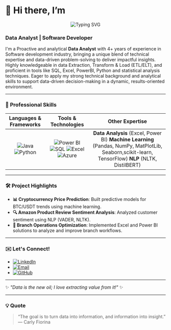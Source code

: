 # 👋 **Hi there, I’m**

<p align="center">
  <img src="https://readme-typing-svg.demolab.com?font=Fira+Code&weight=600&size=30&duration=4000&pause=500&color=36BCF7&center=true&vCenter=true&width=500&lines=Love" alt="Typing SVG" />
</p>

### **Data Analyst | Software Developer**

I'm a Proactive and analytical **Data Analyst** with 4+ years of experience in Software development industry, bringing a unique blend of technical expertise and data-driven problem-solving to deliver impactful insights. Highly knowledgeable in data Extraction, Transform & Load (ETL/ELT), and proficient in tools like SQL, Excel, PowerBI, Python and statistical analysis techniques. Eager to apply my strong technical background and analytical skills to support data-driven decision-making in a dynamic, results-oriented environment.

---

### 💼 **Professional Skills**

| **Languages & Frameworks** | **Tools & Technologies** | **Other Expertise** |
| :------------------------: | :----------------------: | :-----------------: |
| ![Java](https://img.shields.io/badge/Java-ED8B00?style=for-the-badge&logo=java&logoColor=white) ![Python](https://img.shields.io/badge/Python-3776AB?style=for-the-badge&logo=python&logoColor=white) | ![Power BI](https://img.shields.io/badge/Power%20BI-F2C811?style=for-the-badge&logo=powerbi&logoColor=black) ![SQL](https://img.shields.io/badge/SQL-4479A1?style=for-the-badge&logo=postgresql&logoColor=white) ![Excel](https://img.shields.io/badge/Excel-217346?style=for-the-badge&logo=microsoftexcel&logoColor=white) ![Azure](https://img.shields.io/badge/Microsoft%20Azure-0078D4?style=for-the-badge&logo=microsoftazure&logoColor=white) | **Data Analysis** (Excel, Power BI) **Machine Learning** (Pandas, NumPy, MatPlotLib, Seaborn,scikit-learn, TensorFlow) **NLP** (NLTK, DistilBERT) |

---
### 🛠 **Project Highlights**
- **📊 Cryptocurrency Price Prediction**: Built predictive models for BTC/USDT trends using machine learning.
- **🔍 Amazon Product Review Sentiment Analysis**: Analyzed customer sentiment using NLP (VADER, NLTK).
- **🚀 Branch Operations Optimization**: Implemented Excel and Power BI solutions to analyze and improve branch workflows.

---

### ✉️ **Let's Connect!**

- [![LinkedIn](https://img.shields.io/badge/LinkedIn-0A66C2?style=for-the-badge&logo=linkedin&logoColor=white)](https://www.linkedin.com/in/lovek28)
- [![Email](https://img.shields.io/badge/Email-D14836?style=for-the-badge&logo=gmail&logoColor=white)](mailto:lovekites22@gmail.com)
- [![GitHub](https://img.shields.io/badge/GitHub-171515?style=for-the-badge&logo=github&logoColor=white)](https://github.com/lovek28)

---

✨ *"Data is the new oil; I love extracting value from it!"* ✨

---

### 💡 **Quote**  
> “The goal is to turn data into information, and information into insight.” — Carly Fiorina
